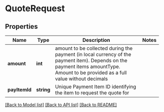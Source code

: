 # QuoteRequest

## Properties
Name | Type | Description | Notes
------------ | ------------- | ------------- | -------------
**amount** | **int** | amount to be collected during the payment (in local currency of the payment item). Depends on the payment items amountType. Amount to be provided as a full value without decimals | 
**payItemId** | **string** | Unique  Payment Item ID identifying the item to request the quote for | 

[[Back to Model list]](../../README.md#documentation-for-models) [[Back to API list]](../../README.md#documentation-for-api-endpoints) [[Back to README]](../../README.md)

